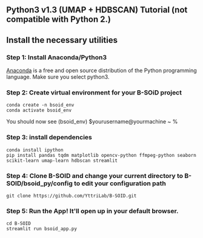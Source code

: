## Python3 v1.3 (UMAP + HDBSCAN) Tutorial (not compatible with Python 2.)

## Install the necessary utilities 
### Step 1: Install Anaconda/Python3
[Anaconda](https://www.anaconda.com/) is a free and open source distribution of the Python programming language. 
Make sure you select python3.
### Step 2: Create virtual environment for your B-SOiD project
```
conda create -n bsoid_env
conda activate bsoid_env
```
You should now see (bsoid_env) $yourusername@yourmachine ~ %

### Step 3: install dependencies
```
conda install ipython 
pip install pandas tqdm matplotlib opencv-python ffmpeg-python seaborn scikit-learn umap-learn hdbscan streamlit
```

### Step 4: Clone B-SOID and change your current directory to B-SOID/bsoid_py/config to edit your configuration path
```
git clone https://github.com/YttriLab/B-SOID.git
```

### Step 5: Run the App! It'll open up in your default browser.
```
cd B-SOID
streamlit run bsoid_app.py
```

